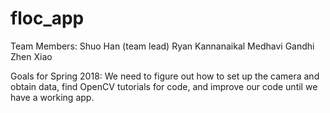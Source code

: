# floc_app
Team Members:
Shuo Han (team lead)
Ryan Kannanaikal
Medhavi Gandhi
Zhen Xiao

Goals for Spring 2018: We need to figure out how to set up the camera and obtain data, find OpenCV tutorials 
for code, and improve our code until we have a working app.



